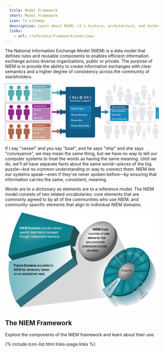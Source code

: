 ```yaml
---
  title: Model Framework
  short: Model Framework
  icon: fa-sitemap
  description: Learn about NIEM, it's history, architecture, and technical structure.
  links:
    - url: /reference/framework/overview/
---
```


The National Information Exchange Model (NIEM) is a data model that defines rules and reusable components to enables efficient information exchange across diverse organizations, public or private. The purpose of NIEM is to provide the ablitity to create information exchanges with clear semantics and a higher degree of consistency across the community of stackholders.

![NIEM Interoperability Example](assets/NIEM-In-Action-v2.png "NIEM Interoperability Example")

If I say "vessel" and you say "boat", and he says "ship" and she says "conveyance", we may mean the same thing, but we have no way to tell our computer systems to treat the words as having the same meaning. Until we do, we'll all have separate facts about the same world—pieces of the big puzzle—but no common understanding or way to connect them. NIEM lets our systems speak—even if they've never spoken before—by ensuring that information carries the same, consistent, meaning.

Words are to a dictionary as elements are to a reference model. The NIEM model consists of two related vocabularies: core elements that are commonly agreed to by all of the communities who use NIEM, and community-specific elements that align to individual NIEM domains.

![NIEM Model Structure](assets/model-content-graph.png)

## The NIEM Framework

Explore the components of the NIEM framework and learn about their use.

{% include icon-list.html links=page.links %}
